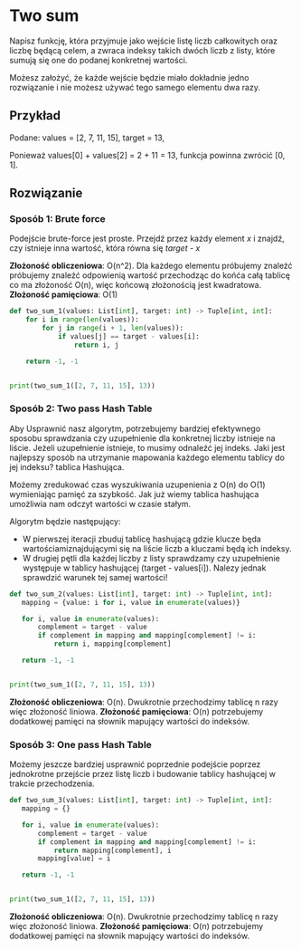 # Two sum
Napisz funkcję, która przyjmuje jako wejście listę liczb całkowitych oraz liczbę będącą celem, a zwraca indeksy takich dwóch liczb z listy, które sumują się one do podanej konkretnej wartości.

Możesz założyć, że każde wejście będzie miało dokładnie jedno rozwiązanie i nie możesz używać tego samego elementu dwa razy.

## Przykład
Podane: values = [2, 7, 11, 15], target = 13,

Ponieważ values[0] + values[2] = 2 + 11 = 13,
funkcja powinna zwrócić [0, 1].

## Rozwiązanie
### Sposób 1: Brute force
Podejście brute-force jest proste. Przejdź przez każdy element *x* i znajdź, czy istnieje inna wartość, która równa się *target - x*

**Złożoność obliczeniowa**: O(n^2). Dla każdego elementu próbujemy znaleźć próbujemy znaleźć odpowienią wartość przechodząc do końća całą tablicę co ma złożoność O(n), więc końcową złożonością jest kwadratowa.
**Złożoność pamięciowa**: O(1)

```python
def two_sum_1(values: List[int], target: int) -> Tuple[int, int]:
    for i in range(len(values)):
        for j in range(i + 1, len(values)):
            if values[j] == target - values[i]:
                return i, j

    return -1, -1


print(two_sum_1([2, 7, 11, 15], 13))
```

### Sposób 2: Two pass Hash Table
Aby Usprawnić nasz algorytm, potrzebujemy bardziej efektywnego sposobu sprawdzania czy uzupełnienie dla konkretnej liczby istnieje na liście.
Jeżeli uzupełnienie istnieje, to musimy odnaleźć jej indeks. Jaki jest najlepszy sposób na utrzymanie mapowania każdego elementu tablicy do jej indeksu? tablica Hashująca.

Możemy zredukować czas wyszukiwania uzupenienia z O(n) do O(1) wymieniając pamięć za szybkość. Jak już wiemy tablica hashująca umożliwia nam odczyt wartości w czasie stałym.

Algorytm będzie następujący: 
 - W pierwszej iteracji zbuduj tablicę hashującą gdzie klucze będa wartościamiznajdującymi się na liście liczb a kluczami będą ich indeksy.
 - W drugiej pętli dla każdej liczby z listy sprawdzamy czy uzupełnienie występuje w tablicy hashującej (target - values[i]). Nalezy jednak sprawdzić warunek tej samej wartości!
 
 ```python
def two_sum_2(values: List[int], target: int) -> Tuple[int, int]:
    mapping = {value: i for i, value in enumerate(values)}

    for i, value in enumerate(values):
        complement = target - value
        if complement in mapping and mapping[complement] != i:
            return i, mapping[complement]

    return -1, -1


print(two_sum_1([2, 7, 11, 15], 13))
```

**Złożoność obliczeniowa**: O(n). Dwukrotnie przechodzimy tablicę n razy więc złożoność liniowa.
**Złożoność pamięciowa**: O(n) potrzebujemy dodatkowej pamięci na słownik mapujący wartości do indeksów.

### Sposób 3: One pass Hash Table
Możemy jeszcze bardziej usprawnić poprzednie podejście poprzez jednokrotne przejście przez listę liczb i budowanie tablicy hashującej w trakcie przechodzenia.
 ```python
def two_sum_3(values: List[int], target: int) -> Tuple[int, int]:
    mapping = {}

    for i, value in enumerate(values):
        complement = target - value
        if complement in mapping and mapping[complement] != i:
            return mapping[complement], i
        mapping[value] = i

    return -1, -1


print(two_sum_1([2, 7, 11, 15], 13))
```

**Złożoność obliczeniowa**: O(n). Dwukrotnie przechodzimy tablicę n razy więc złożoność liniowa.
**Złożoność pamięciowa**: O(n) potrzebujemy dodatkowej pamięci na słownik mapujący wartości do indeksów.

